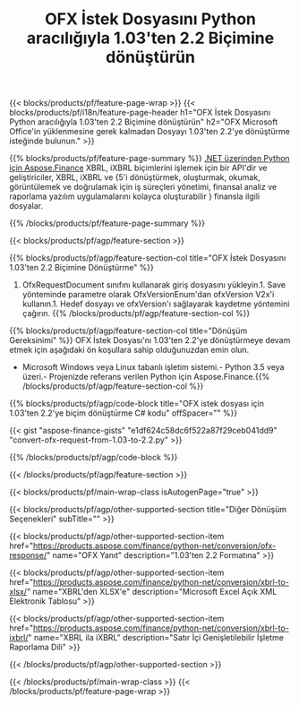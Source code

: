 ﻿---
title: OFX İstek Dosyasını Python aracılığıyla 1.03'ten 2.2 Biçimine dönüştürün
description: 1.03'ten 2.2 Python'ye dönüşüm OFX istek dosyası için örnek kod. Python tabanlı uygulamalarda toplu OFX istek dönüşümü için API örnek kodunu kullanın. 
url: /tr/python-net/conversion/ofx-request/
family: finance
platformtag: python
feature: conversion
informat: OFX Request 1.03
outformat: OFX Request 2.2
otherformats: OFX Response
---
{{< blocks/products/pf/feature-page-wrap >}}
{{< blocks/products/pf/i18n/feature-page-header h1="OFX İstek Dosyasını Python aracılığıyla 1.03\'ten 2.2 Biçimine dönüştürün" h2="OFX Microsoft Office\'in yüklenmesine gerek kalmadan Dosyayı 1.03\'ten 2.2\'ye dönüştürme isteğinde bulunun." >}}

{{% blocks/products/pf/feature-page-summary %}}
[.NET üzerinden Python için Aspose.Finance](https://products.aspose.com/finance/python-net/) XBRL, iXBRL biçimlerini işlemek için bir API'dir ve geliştiriciler, XBRL, iXBRL ve {5'i dönüştürmek, oluşturmak, okumak, görüntülemek ve doğrulamak için iş süreçleri yönetimi, finansal analiz ve raporlama yazılım uygulamalarını kolayca oluşturabilir } finansla ilgili dosyalar. 

{{% /blocks/products/pf/feature-page-summary %}}

{{< blocks/products/pf/agp/feature-section >}}

{{% blocks/products/pf/agp/feature-section-col title="OFX İstek Dosyasını 1.03\'ten 2.2 Biçimine Dönüştürme" %}}
1. OfxRequestDocument sınıfını kullanarak giriş dosyasını yükleyin.1. Save yönteminde parametre olarak OfxVersionEnum'dan ofxVersion V2x'i kullanın.1. Hedef dosyayı ve ofxVersion'ı sağlayarak kaydetme yöntemini çağırın.
{{% /blocks/products/pf/agp/feature-section-col %}}

{{% blocks/products/pf/agp/feature-section-col title="Dönüşüm Gereksinimi" %}}
OFX İstek Dosyası'nı 1.03'ten 2.2'ye dönüştürmeye devam etmek için aşağıdaki ön koşullara sahip olduğunuzdan emin olun. 
- Microsoft Windows veya Linux tabanlı işletim sistemi.- Python 3.5 veya üzeri.- Projenizde referans verilen Python için Aspose.Finance.{{% /blocks/products/pf/agp/feature-section-col %}}

{{% blocks/products/pf/agp/code-block title="OFX istek dosyası için 1.03\'ten 2.2\'ye biçim dönüştürme C# kodu" offSpacer="" %}}

{{< gist "aspose-finance-gists" "e1df624c58dc6f522a87f29ceb041dd9" "convert-ofx-request-from-1.03-to-2.2.py" >}}

{{% /blocks/products/pf/agp/code-block %}}

{{< /blocks/products/pf/agp/feature-section >}}

{{< blocks/products/pf/main-wrap-class isAutogenPage="true" >}}

{{< blocks/products/pf/agp/other-supported-section title="Diğer Dönüşüm Seçenekleri" subTitle="" >}}

{{< blocks/products/pf/agp/other-supported-section-item href="https://products.aspose.com/finance/python-net/conversion/ofx-response/" name="OFX Yanıt" description="1.03\'ten 2.2 Formatına" >}}

{{< blocks/products/pf/agp/other-supported-section-item href="https://products.aspose.com/finance/python-net/conversion/xbrl-to-xlsx/" name="XBRL\'den XLSX\'e" description="Microsoft Excel Açık XML Elektronik Tablosu" >}}

{{< blocks/products/pf/agp/other-supported-section-item href="https://products.aspose.com/finance/python-net/conversion/xbrl-to-ixbrl/" name="XBRL ila iXBRL" description="Satır İçi Genişletilebilir İşletme Raporlama Dili" >}}

{{< /blocks/products/pf/agp/other-supported-section >}}

{{< /blocks/products/pf/main-wrap-class >}}
{{< /blocks/products/pf/feature-page-wrap >}}